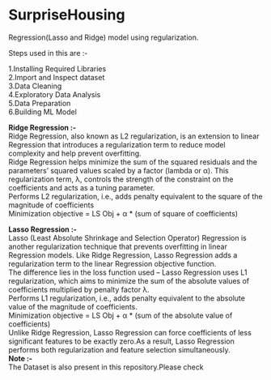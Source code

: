 # SurpriseHousing
Regression(Lasso and Ridge) model using regularization.

Steps used in this are :-

1.Installing Required Libraries       
2.Import and Inspect dataset              
3.Data Cleaning                      
4.Exploratory Data Analysis                  
5.Data Preparation                   
6.Building ML Model                      

**Ridge Regression :-**  
Ridge Regression, also known as L2 regularization, is an extension to linear Regression that introduces a regularization term to reduce model complexity and help prevent overfitting.  
Ridge Regression helps minimize the sum of the squared residuals and the parameters’ squared values scaled by a factor (lambda or α). This regularization term, λ, controls the strength of the constraint on the coefficients and acts as a tuning parameter.   
Performs L2 regularization, i.e., adds penalty equivalent to the square of the magnitude of coefficients  
Minimization objective = LS Obj + α * (sum of square of coefficients)  

**Lasso Regression :-**  
Lasso (Least Absolute Shrinkage and Selection Operator) Regression is another regularization technique that prevents overfitting in linear Regression models. 
Like Ridge Regression, Lasso Regression adds a regularization term to the linear Regression objective function.  
The difference lies in the loss function used – Lasso Regression uses L1 regularization, which aims to minimize the sum of the absolute values of coefficients multiplied by penalty factor λ.  
Performs L1 regularization, i.e., adds penalty equivalent to the absolute value of the magnitude of coefficients.    
Minimization objective = LS Obj + α * (sum of the absolute value of coefficients)   
Unlike Ridge Regression, Lasso Regression can force coefficients of less significant features to be exactly zero.As a result, Lasso Regression performs both regularization and feature selection simultaneously.  
**Note :-**   
The Dataset is also present in this repository.Please check
